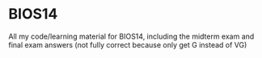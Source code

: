 # BIOS14
All my code/learning material for BIOS14, including the midterm exam and final exam answers (not fully correct because only get G instead of VG)
